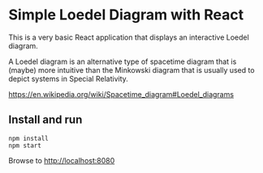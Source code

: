 # Simple Loedel Diagram with React

This is a very basic React application that displays an interactive
Loedel diagram.

A Loedel diagram is an alternative type of spacetime diagram that
is (maybe) more intuitive than the Minkowski diagram that is usually
used to depict systems in Special Relativity.

https://en.wikipedia.org/wiki/Spacetime_diagram#Loedel_diagrams

## Install and run
```
npm install
npm start
```

Browse to [http://localhost:8080](http://localhost:8080)

